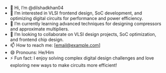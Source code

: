 - 👋 Hi, I’m @dilshadkhan04  
- 👀 I’m interested in VLSI frontend design, SoC development, and optimizing digital circuits for performance and power efficiency.  
- 🌱 I’m currently learning advanced techniques for designing compressors and approximate multipliers.  
- 💞️ I’m looking to collaborate on VLSI design projects, SoC optimization, and frontend chip design.  
- 📫 How to reach me: [email@example.com]  
- 😄 Pronouns: He/Him  
- ⚡ Fun fact: I enjoy solving complex digital design challenges and love exploring new ways to make circuits more efficient!
